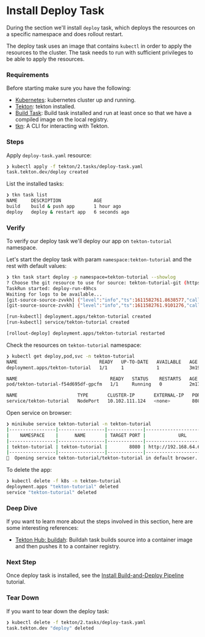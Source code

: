 # Install Deploy Task

During the section we'll install `deploy` task, which deploys the resources on a specific namespace and does rollout restart.

The deploy task uses an image that contains `kubectl` in order to apply the resources to the cluster. The task needs to run with sufficient privileges to be able to apply the resources.

### Requirements

Before starting make sure you have the following:

* [Kubernetes](1.install-kubernetes.md): kubernetes cluster up and running.
* [Tekton](2.install-tekton.md): tekton installed.
* [Build Task](3.build-task.md): Build task installed and run at least once so that we have a compiled image on the local registry.
* [tkn](https://github.com/tektoncd/cli): A CLI for interacting with Tekton.

### Steps

Apply `deploy-task.yaml` resource:

```sh
❯ kubectl apply -f tekton/2.tasks/deploy-task.yaml
task.tekton.dev/deploy created
```

List the installed tasks:

```sh
❯ tkn task list
NAME     DESCRIPTION            AGE
build    build & push app       1 hour ago
deploy   deploy & restart app   6 seconds ago
```

### Verify

To verify our deploy task we'll deploy our app on `tekton-tutorial` namespace.

Let's start the deploy task with param `namespace:tekton-tutorial` and the rest with default values:

```sh
❯ tkn task start deploy -p namespace=tekton-tutorial --showlog
? Choose the git resource to use for source: tekton-tutorial-git (https://github.com/harbur/tekton-tutorial#main)
TaskRun started: deploy-run-49hcs
Waiting for logs to be available...
[git-source-source-zvvkh] {"level":"info","ts":1611582761.8638577,"caller":"git/git.go:165","msg":"Successfully cloned https://github.com/harbur/tekton-tutorial @ 869979df85d6cacfb5ff6ef29cb3fdd1148c00f3 (grafted, HEAD, origin/main) in path /workspace/source"}
[git-source-source-zvvkh] {"level":"info","ts":1611582761.9101276,"caller":"git/git.go:203","msg":"Successfully initialized and updated submodules in path /workspace/source"}

[run-kubectl] deployment.apps/tekton-tutorial created
[run-kubectl] service/tekton-tutorial created

[rollout-deploy] deployment.apps/tekton-tutorial restarted
```

Check the resources on `tekton-tutorial` namespace:

```sh
❯ kubectl get deploy,pod,svc -n tekton-tutorial
NAME                              READY   UP-TO-DATE   AVAILABLE   AGE
deployment.apps/tekton-tutorial   1/1     1            1           3m19s

NAME                                  READY   STATUS    RESTARTS   AGE
pod/tekton-tutorial-f54d695df-gpcfm   1/1     Running   0          2m17s

NAME                      TYPE       CLUSTER-IP       EXTERNAL-IP   PORT(S)          AGE
service/tekton-tutorial   NodePort   10.102.111.124   <none>        8080:31616/TCP   3m19s
```

Open service on browser:

```sh
❯ minikube service tekton-tutorial -n tekton-tutorial
|-----------------|-----------------|-------------|----------------------------|
|    NAMESPACE    |      NAME       | TARGET PORT |            URL             |
|-----------------|-----------------|-------------|----------------------------|
| tekton-tutorial | tekton-tutorial |        8080 | http://192.168.64.64:31411 |
|-----------------|-----------------|-------------|----------------------------|
🎉  Opening service tekton-tutorial/tekton-tutorial in default browser...
```

To delete the app:

```sh
❯ kubectl delete -f k8s -n tekton-tutorial
deployment.apps "tekton-tutorial" deleted
service "tekton-tutorial" deleted
```

### Deep Dive

If you want to learn more about the steps involved in this section, here are some interesting references:

* [Tekton Hub: buildah](https://hub-preview.tekton.dev/detail/13): Buildah task builds source into a container image and then pushes it to a container registry.

### Next Step

Once deploy task is installed, see the [Install Build-and-Deploy Pipeline](5.install-build-and-deploy-pipeline.md) tutorial.

### Tear Down

If you want to tear down the deploy task:

```sh
❯ kubectl delete -f tekton/2.tasks/deploy-task.yaml
task.tekton.dev "deploy" deleted
```

